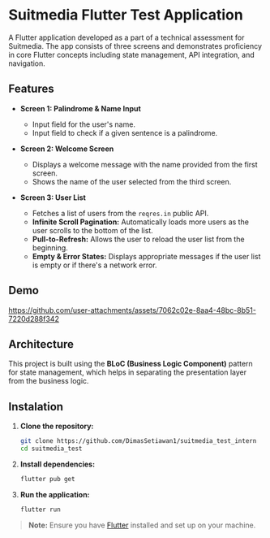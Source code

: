 


# Suitmedia Flutter Test Application

A Flutter application developed as a part of a technical assessment for Suitmedia. The app consists of three screens and demonstrates proficiency in core Flutter concepts including state management, API integration, and navigation.

## Features

-   **Screen 1: Palindrome & Name Input**
    -   Input field for the user's name.
    -   Input field to check if a given sentence is a palindrome.

-   **Screen 2: Welcome Screen**
    -   Displays a welcome message with the name provided from the first screen.
    -   Shows the name of the user selected from the third screen.

-   **Screen 3: User List**
    -   Fetches a list of users from the `reqres.in` public API.
    -   **Infinite Scroll Pagination:** Automatically loads more users as the user scrolls to the bottom of the list.
    -   **Pull-to-Refresh:** Allows the user to reload the user list from the beginning.
    -   **Empty & Error States:** Displays appropriate messages if the user list is empty or if there's a network error.
## Demo


https://github.com/user-attachments/assets/7062c02e-8aa4-48bc-8b51-7220d288f342

## Architecture

This project is built using the **BLoC (Business Logic Component)** pattern for state management, which helps in separating the presentation layer from the business logic.

## Instalation

1. **Clone the repository:**
    ```bash
    git clone https://github.com/DimasSetiawan1/suitmedia_test_intern
    cd suitmedia_test
    ```

2. **Install dependencies:**
    ```bash
    flutter pub get
    ```

3. **Run the application:**
    ```bash
    flutter run
    ```

> **Note:** Ensure you have [Flutter](https://docs.flutter.dev/get-started/install) installed and set up on your machine.

